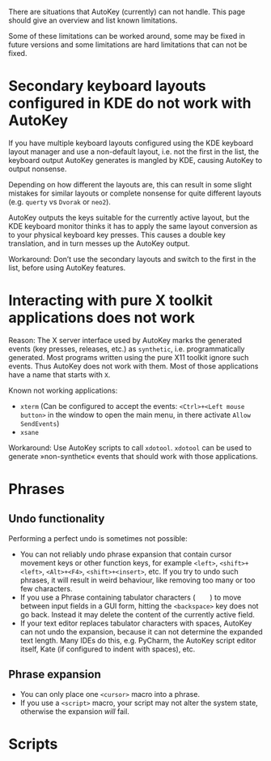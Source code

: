 There are situations that AutoKey (currently) can not handle. This page should give an overview and list known limitations.

Some of these limitations can be worked around, some may be fixed in future versions and some limitations are hard limitations that can not be fixed.

# Secondary keyboard layouts configured in KDE do not work with AutoKey
If you have multiple keyboard layouts configured using the KDE keyboard layout manager and use a non-default layout, i.e. not the first in the list, the keyboard output AutoKey generates is mangled by KDE, causing AutoKey to output nonsense.

Depending on how different the layouts are, this can result in some slight mistakes for similar layouts or complete nonsense for quite different layouts (e.g. `querty` vs `Dvorak` or `neo2`).

AutoKey outputs the keys suitable for the currently active layout, but the KDE keyboard monitor thinks it has to apply the same layout conversion as to your physical keyboard key presses. This causes a double key translation, and in turn messes up the AutoKey output.

Workaround: Don’t use the secondary layouts and switch to the first in the list, before using AutoKey features.

# Interacting with pure X toolkit applications does not work
Reason:
The X server interface used by AutoKey marks the generated events (key presses, releases, etc.) as `synthetic`, i.e. programmatically generated. Most programs written using the pure X11 toolkit ignore such events. Thus AutoKey does not work with them. Most of those applications have a name that starts with `X`.

Known not working applications:

- `xterm` (Can be configured to accept the events: `<Ctrl>+<Left mouse button>` in the window to open the main menu, in there activate `Allow SendEvents`)
- `xsane`

Workaround: Use AutoKey scripts to call `xdotool`. `xdotool` can be used to generate »non-synthetic« events that should work with those applications.

# Phrases
## Undo functionality
Performing a perfect undo is sometimes not possible:

- You can not reliably undo phrase expansion that contain cursor movement keys or other function keys, for example `<left>`, `<shift>+<left>`, `<Alt>+<F4>`, `<shift>+<insert>`, etc.
If you try to undo such phrases, it will result in weird behaviour, like removing too many or too few characters.
- If you use a Phrase containing tabulator characters (`	`) to move between input fields in a GUI form, hitting the `<backspace>` key does not go back. Instead it may delete the content of the currently active field.
- If your text editor replaces tabulator characters with spaces, AutoKey can not undo the expansion, because it can not determine the expanded text length. Many IDEs do this, e.g. PyCharm, the AutoKey script editor itself, Kate (if configured to indent with spaces), etc.

## Phrase expansion

- You can only place one `<cursor>` macro into a phrase.
- If you use a `<script>` macro, your script may not alter the system state, otherwise the expansion _will_ fail.

# Scripts